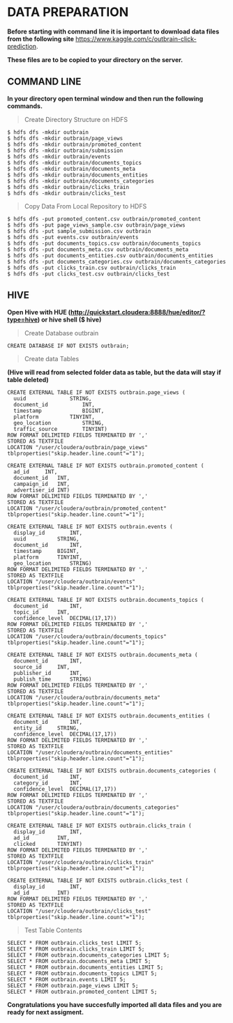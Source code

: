 # DATA PREPARATION

**Before starting with command line it is important to download data files 
from the following site** https://www.kaggle.com/c/outbrain-click-prediction. 

**These files are to be copied to your directory on the server.**

## COMMAND LINE

**In your directory open terminal window and then run the following commands.**

> Create Directory Structure on HDFS

```
$ hdfs dfs -mkdir outbrain
$ hdfs dfs -mkdir outbrain/page_views
$ hdfs dfs -mkdir outbrain/promoted_content
$ hdfs dfs -mkdir outbrain/submission
$ hdfs dfs -mkdir outbrain/events
$ hdfs dfs -mkdir outbrain/documents_topics
$ hdfs dfs -mkdir outbrain/documents_meta
$ hdfs dfs -mkdir outbrain/documents_entities
$ hdfs dfs -mkdir outbrain/documents_categories
$ hdfs dfs -mkdir outbrain/clicks_train
$ hdfs dfs -mkdir outbrain/clicks_test
```

> Copy Data From Local Repository to HDFS

```
$ hdfs dfs -put promoted_content.csv outbrain/promoted_content
$ hdfs dfs -put page_views_sample.csv outbrain/page_views
$ hdfs dfs -put sample_submission.csv outbrain
$ hdfs dfs -put events.csv outbrain/events
$ hdfs dfs -put documents_topics.csv outbrain/documents_topics
$ hdfs dfs -put documents_meta.csv outbrain/documents_meta
$ hdfs dfs -put documents_entities.csv outbrain/documents_entities
$ hdfs dfs -put documents_categories.csv outbrain/documents_categories
$ hdfs dfs -put clicks_train.csv outbrain/clicks_train
$ hdfs dfs -put clicks_test.csv outbrain/clicks_test
```

## HIVE

**Open Hive with HUE (http://quickstart.cloudera:8888/hue/editor/?type=hive) or hive shell ($ hive)**

> Create Database outbrain

```
CREATE DATABASE IF NOT EXISTS outbrain;
```

> Create data Tables 

**(Hive will read from selected folder data as table, but the data will stay if table deleted)**

```
CREATE EXTERNAL TABLE IF NOT EXISTS outbrain.page_views (
  uuid        		STRING,
  document_id          	INT,
  timestamp           	BIGINT,
  platform      	TINYINT,
  geo_location         	STRING,
  traffic_source       	TINYINT)
ROW FORMAT DELIMITED FIELDS TERMINATED BY ','
STORED AS TEXTFILE
LOCATION "/user/cloudera/outbrain/page_views"
tblproperties("skip.header.line.count"="1");
```

```
CREATE EXTERNAL TABLE IF NOT EXISTS outbrain.promoted_content (
  ad_id		INT,
  document_id	INT,
  campaign_id	INT,
  advertiser_id	INT)
ROW FORMAT DELIMITED FIELDS TERMINATED BY ','
STORED AS TEXTFILE
LOCATION "/user/cloudera/outbrain/promoted_content"
tblproperties("skip.header.line.count"="1");
```

```
CREATE EXTERNAL TABLE IF NOT EXISTS outbrain.events (
  display_id		INT,
  uuid			STRING,
  document_id		INT,
  timestamp		BIGINT,
  platform		TINYINT,
  geo_location		STRING)
ROW FORMAT DELIMITED FIELDS TERMINATED BY ','
STORED AS TEXTFILE
LOCATION "/user/cloudera/outbrain/events"
tblproperties("skip.header.line.count"="1");
```

```
CREATE EXTERNAL TABLE IF NOT EXISTS outbrain.documents_topics (
  document_id		INT,
  topic_id		INT,
  confidence_level	DECIMAL(17,17))
ROW FORMAT DELIMITED FIELDS TERMINATED BY ','
STORED AS TEXTFILE
LOCATION "/user/cloudera/outbrain/documents_topics"
tblproperties("skip.header.line.count"="1");
```

```
CREATE EXTERNAL TABLE IF NOT EXISTS outbrain.documents_meta (
  document_id		INT,
  source_id		INT,
  publisher_id		INT,
  publish_time		STRING)
ROW FORMAT DELIMITED FIELDS TERMINATED BY ','
STORED AS TEXTFILE
LOCATION "/user/cloudera/outbrain/documents_meta"
tblproperties("skip.header.line.count"="1");
```

```
CREATE EXTERNAL TABLE IF NOT EXISTS outbrain.documents_entities (
  document_id		INT,
  entity_id		STRING,
  confidence_level	DECIMAL(17,17))
ROW FORMAT DELIMITED FIELDS TERMINATED BY ','
STORED AS TEXTFILE
LOCATION "/user/cloudera/outbrain/documents_entities"
tblproperties("skip.header.line.count"="1");
```

```
CREATE EXTERNAL TABLE IF NOT EXISTS outbrain.documents_categories (
  document_id		INT,
  category_id		INT,
  confidence_level	DECIMAL(17,17))
ROW FORMAT DELIMITED FIELDS TERMINATED BY ','
STORED AS TEXTFILE
LOCATION "/user/cloudera/outbrain/documents_categories"
tblproperties("skip.header.line.count"="1");
```

```
CREATE EXTERNAL TABLE IF NOT EXISTS outbrain.clicks_train (
  display_id		INT,
  ad_id			INT,
  clicked		TINYINT)
ROW FORMAT DELIMITED FIELDS TERMINATED BY ','
STORED AS TEXTFILE
LOCATION "/user/cloudera/outbrain/clicks_train"
tblproperties("skip.header.line.count"="1");
```

```
CREATE EXTERNAL TABLE IF NOT EXISTS outbrain.clicks_test (
  display_id		INT,
  ad_id			INT)
ROW FORMAT DELIMITED FIELDS TERMINATED BY ','
STORED AS TEXTFILE
LOCATION "/user/cloudera/outbrain/clicks_test"
tblproperties("skip.header.line.count"="1");
```

> Test Table Contents

```
SELECT * FROM outbrain.clicks_test LIMIT 5;
SELECT * FROM outbrain.clicks_train LIMIT 5;
SELECT * FROM outbrain.documents_categories LIMIT 5;
SELECT * FROM outbrain.documents_meta LIMIT 5;
SELECT * FROM outbrain.documents_entities LIMIT 5;
SELECT * FROM outbrain.documents_topics LIMIT 5;
SELECT * FROM outbrain.events LIMIT 5;
SELECT * FROM outbrain.page_views LIMIT 5;
SELECT * FROM outbrain.promoted_content LIMIT 5;
```

**Congratulations you have succesfully imported all data files and you are ready for next assigment.**
